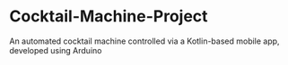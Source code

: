 # Cocktail-Machine-Project
An automated cocktail machine controlled via a Kotlin-based mobile app, developed using Arduino
